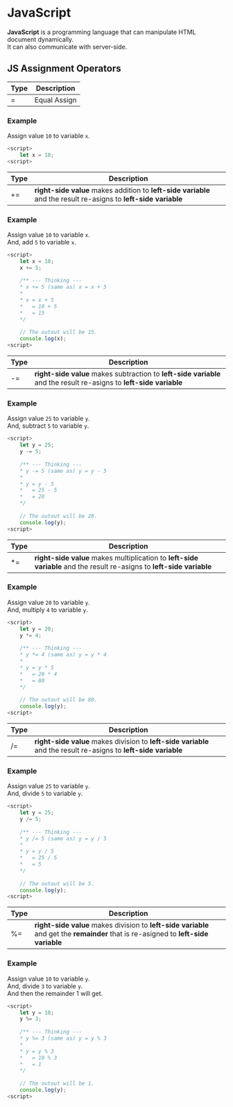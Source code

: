 # JavaScript

**JavaScript** is a programming language that can manipulate HTML document dynamically.  
It can also communicate with server-side.

## JS Assignment Operators

| Type | Description  |
| ---- | -----------  |
|  =   | Equal Assign |

### Example
Assign value `10` to variable `x`.
```javascript
<script>
    let x = 10;
<script>
```

| Type | Description  |
| ---- | -----------  |
|  +=  | **right-side value** makes addition to **left-side variable** and the result re-asigns to **left-side variable** |

### Example
Assign value `10` to variable `x`.  
And, add `5` to variable `x`.
```javascript
<script>
    let x = 10;
    x += 5;
    
    /** --- Thinking ---
    * x += 5 (same as) x = x + 5
    *
    * x = x + 5
    *   = 10 + 5
    *   = 15
    */
    
    // The outout will be 15.
    console.log(x);
<script>
```

| Type | Description  |
| ---- | -----------  |
|  -=  | **right-side value** makes subtraction to **left-side variable** and the result re-asigns to **left-side variable** |

### Example
Assign value `25` to variable `y`.  
And, subtract `5` to variable `y`.
```javascript
<script>
    let y = 25;
    y -= 5;
    
    /** --- Thinking ---
    * y -= 5 (same as) y = y - 5
    *
    * y = y - 5
    *   = 25 - 5
    *   = 20
    */
    
    // The outout will be 20.
    console.log(y);
<script>
```

| Type | Description  |
| ---- | -----------  |
|  \*=  | **right-side value** makes multiplication to **left-side variable** and the result re-asigns to **left-side variable** |

### Example
Assign value `20` to variable `y`.  
And, multiply `4` to variable `y`.
```javascript
<script>
    let y = 20;
    y *= 4;
    
    /** --- Thinking ---
    * y *= 4 (same as) y = y * 4
    *
    * y = y * 5
    *   = 20 * 4
    *   = 80
    */
    
    // The outout will be 80.
    console.log(y);
<script>
```

| Type | Description  |
| ---- | -----------  |
|  \/=  | **right-side value** makes division to **left-side variable** and the result re-asigns to **left-side variable** |

### Example
Assign value `25` to variable `y`.  
And, divide `5` to variable `y`.
```javascript
<script>
    let y = 25;
    y /= 5;
    
    /** --- Thinking ---
    * y /= 5 (same as) y = y / 5
    *
    * y = y / 5
    *   = 25 / 5
    *   = 5
    */
    
    // The outout will be 5.
    console.log(y);
<script>
```

| Type | Description  |
| ---- | -----------  |
|  \%=  | **right-side value** makes division to **left-side variable** and get the **remainder** that is re-asigned to **left-side variable** |

### Example
Assign value `10` to variable `y`.  
And, divide `3` to variable `y`.  
And then the remainder 1 will get.
```javascript
<script>
    let y = 10;
    y %= 3;
    
    /** --- Thinking ---
    * y %= 3 (same as) y = y % 3
    *
    * y = y % 3
    *   = 10 % 3
    *   = 1
    */
    
    // The outout will be 1.
    console.log(y);
<script>
```
